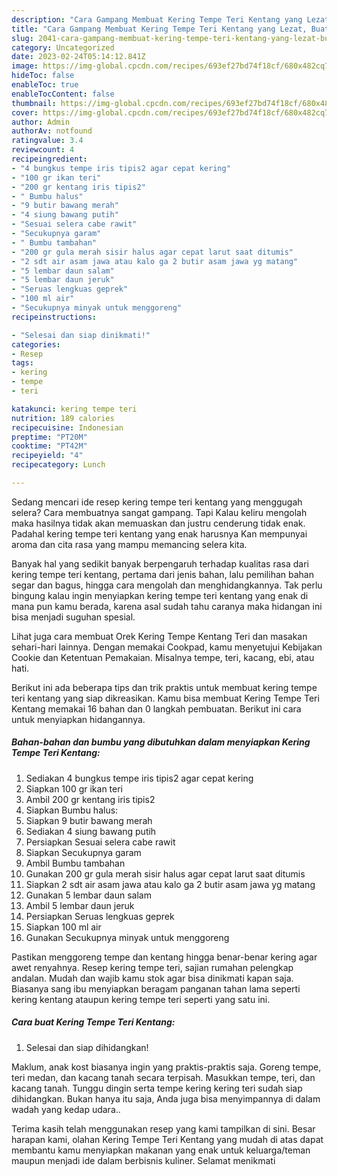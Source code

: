 ```yaml
---
description: "Cara Gampang Membuat Kering Tempe Teri Kentang yang Lezat, Buat Buka Puasa Menggugah Selera"
title: "Cara Gampang Membuat Kering Tempe Teri Kentang yang Lezat, Buat Buka Puasa Menggugah Selera"
slug: 2041-cara-gampang-membuat-kering-tempe-teri-kentang-yang-lezat-buat-buka-puasa-menggugah-selera
category: Uncategorized
date: 2023-02-24T05:14:12.841Z
image: https://img-global.cpcdn.com/recipes/693ef27bd74f18cf/680x482cq70/kering-tempe-teri-kentang-foto-resep-utama.jpg
hideToc: false
enableToc: true
enableTocContent: false
thumbnail: https://img-global.cpcdn.com/recipes/693ef27bd74f18cf/680x482cq70/kering-tempe-teri-kentang-foto-resep-utama.jpg
cover: https://img-global.cpcdn.com/recipes/693ef27bd74f18cf/680x482cq70/kering-tempe-teri-kentang-foto-resep-utama.jpg
author: Admin
authorAv: notfound
ratingvalue: 3.4
reviewcount: 4
recipeingredient:
- "4 bungkus tempe iris tipis2 agar cepat kering"
- "100 gr ikan teri"
- "200 gr kentang iris tipis2"
- " Bumbu halus"
- "9 butir bawang merah"
- "4 siung bawang putih"
- "Sesuai selera cabe rawit"
- "Secukupnya garam"
- " Bumbu tambahan"
- "200 gr gula merah sisir halus agar cepat larut saat ditumis"
- "2 sdt air asam jawa atau kalo ga 2 butir asam jawa yg matang"
- "5 lembar daun salam"
- "5 lembar daun jeruk"
- "Seruas lengkuas geprek"
- "100 ml air"
- "Secukupnya minyak untuk menggoreng"
recipeinstructions:

- "Selesai dan siap dinikmati!"
categories:
- Resep
tags:
- kering
- tempe
- teri

katakunci: kering tempe teri 
nutrition: 189 calories
recipecuisine: Indonesian
preptime: "PT20M"
cooktime: "PT42M"
recipeyield: "4"
recipecategory: Lunch

---
```



Sedang mencari ide resep kering tempe teri kentang yang menggugah selera? Cara membuatnya sangat gampang. Tapi Kalau keliru mengolah maka hasilnya tidak akan memuaskan dan justru cenderung tidak enak. Padahal kering tempe teri kentang yang enak harusnya Kan mempunyai aroma dan cita rasa yang mampu memancing selera kita.


Banyak hal yang sedikit banyak berpengaruh terhadap kualitas rasa dari kering tempe teri kentang, pertama dari jenis bahan, lalu pemilihan bahan segar dan bagus, hingga cara mengolah dan menghidangkannya. Tak perlu bingung kalau ingin menyiapkan kering tempe teri kentang yang enak di mana pun kamu berada, karena asal sudah tahu caranya maka hidangan ini bisa menjadi suguhan spesial.

Lihat juga cara membuat Orek Kering Tempe Kentang Teri dan masakan sehari-hari lainnya. Dengan memakai Cookpad, kamu menyetujui Kebijakan Cookie dan Ketentuan Pemakaian. Misalnya tempe, teri, kacang, ebi, atau hati.


Berikut ini ada beberapa tips dan trik praktis untuk membuat kering tempe teri kentang yang siap dikreasikan. Kamu bisa membuat Kering Tempe Teri Kentang memakai 16 bahan dan 0 langkah pembuatan. Berikut ini cara untuk menyiapkan hidangannya.

<!--inarticleads1-->

##### Bahan-bahan dan bumbu yang dibutuhkan dalam menyiapkan Kering Tempe Teri Kentang:

1. Sediakan 4 bungkus tempe iris tipis2 agar cepat kering
1. Siapkan 100 gr ikan teri
1. Ambil 200 gr kentang iris tipis2
1. Siapkan  Bumbu halus:
1. Siapkan 9 butir bawang merah
1. Sediakan 4 siung bawang putih
1. Persiapkan Sesuai selera cabe rawit
1. Siapkan Secukupnya garam
1. Ambil  Bumbu tambahan
1. Gunakan 200 gr gula merah sisir halus agar cepat larut saat ditumis
1. Siapkan 2 sdt air asam jawa atau kalo ga 2 butir asam jawa yg matang
1. Gunakan 5 lembar daun salam
1. Ambil 5 lembar daun jeruk
1. Persiapkan Seruas lengkuas geprek
1. Siapkan 100 ml air
1. Gunakan Secukupnya minyak untuk menggoreng


Pastikan menggoreng tempe dan kentang hingga benar-benar kering agar awet renyahnya. Resep kering tempe teri, sajian rumahan pelengkap andalan. Mudah dan wajib kamu stok agar bisa dinikmati kapan saja. Biasanya sang ibu menyiapkan beragam panganan tahan lama seperti kering kentang ataupun kering tempe teri seperti yang satu ini. 

<!--inarticleads2-->

##### Cara buat Kering Tempe Teri Kentang:


1. Selesai dan siap dihidangkan!

Maklum, anak kost biasanya ingin yang praktis-praktis saja. Goreng tempe, teri medan, dan kacang tanah secara terpisah. Masukkan tempe, teri, dan kacang tanah. Tunggu dingin serta tempe kering kering teri sudah siap dihidangkan. Bukan hanya itu saja, Anda juga bisa menyimpannya di dalam wadah yang kedap udara.. 

Terima kasih telah menggunakan resep yang kami tampilkan di sini. Besar harapan kami, olahan Kering Tempe Teri Kentang yang mudah di atas dapat membantu kamu menyiapkan makanan yang enak untuk keluarga/teman maupun menjadi ide dalam berbisnis kuliner. Selamat menikmati
